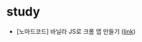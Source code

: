 # study

- [노마드코드] 바닐라 JS로 크롬 앱 만들기 ([link](https://sunzerozero00.github.io/study/nomad-vanila-js/))
